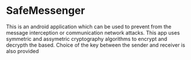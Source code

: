 # SafeMessenger

This is an android application which can be used to prevent from the message interception or communication network attacks. This app uses symmetric and assymetric cryptography algorithms to encrypt and decrypth the based. Choice of the key between the sender and receiver is also provided
